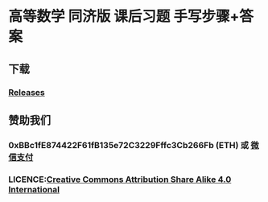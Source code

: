 # 高等数学 同济版 课后习题 手写步骤+答案

## 下载
###  [Releases](https://github.com/yanboishere/Answers-of-exercises-in-advanced-mathematics-textbooks/releases)

## 赞助我们
### 0xBBc1fE874422F61fB135e72C3229Fffc3Cb266Fb (ETH) 或 [微信支付](https://yanbo.tech/post/support/)

### LICENCE:[Creative Commons Attribution Share Alike 4.0 International](https://creativecommons.org/licenses/by-sa/4.0/deed.zh)

